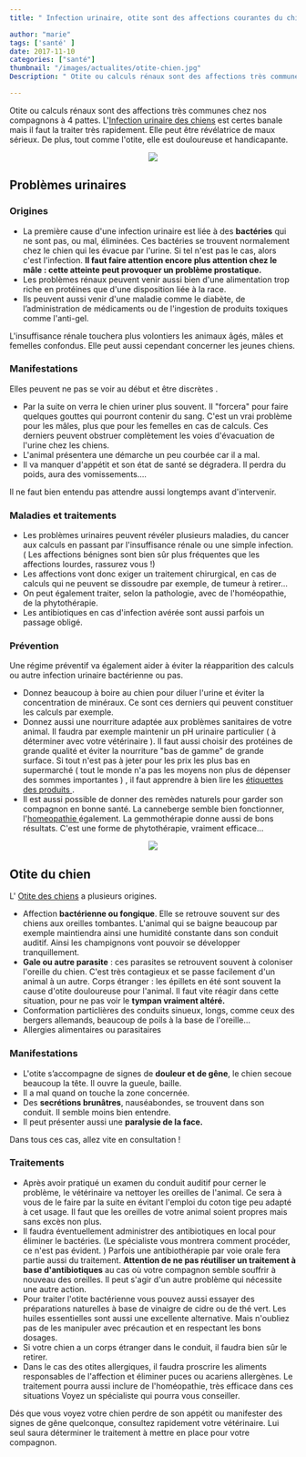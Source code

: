 ```yaml
---
title: " Infection urinaire, otite sont des affections courantes du chien :  comment faire face ?   "

author: "marie"
tags: ['santé' ]
date: 2017-11-10
categories: ["santé"]
thumbnail: "/images/actualites/otite-chien.jpg"
Description: " Otite ou calculs rénaux sont des affections très communes chez nos compagnons à 4 pattes. L'infection urinaire des chiens est certes banale mais il faut la traiter très rapidement. Elle peut être révélatrice de maux sérieux. De plus, tout comme l'otite, elle est douloureuse et handicapante.  "

---
```


Otite ou calculs rénaux sont des affections très communes chez nos compagnons à 4 pattes. L'<a href="http://www.animauxenligne.com/animalerie/infections/urinaire-renale-chiens/">Infection urinaire des chiens</a> est certes banale mais il faut la traiter très rapidement. Elle peut être révélatrice de maux sérieux. De plus, tout comme l'otite, elle est douloureuse et handicapante.

<p align="center"><img src="/images/actualites/probleme-rein-chien.jpg" class="img-responsive"></p>



## Problèmes urinaires ##
### Origines
<ul><li> La première cause d'une infection urinaire est liée à des <b> bactéries</b> qui ne sont pas, ou mal, éliminées. Ces bactéries se trouvent normalement chez le chien qui les évacue par l'urine. Si tel n'est pas le cas,  alors c'est l'infection. <b>Il faut  faire attention encore plus attention chez le mâle : cette atteinte  peut provoquer un problème prostatique.</b> </li>
<li>Les problèmes rénaux peuvent venir aussi bien d'une alimentation trop riche en protéines que d'une disposition liée à la race.</li>
<li>Ils peuvent aussi venir d'une maladie comme le diabète, de l’administration de médicaments ou de l'ingestion de produits toxiques comme l'anti-gel. </li></ul>
L'insuffisance rénale touchera plus volontiers les animaux âgés, mâles et femelles confondus. Elle peut aussi cependant concerner les jeunes chiens.


<h3> Manifestations </h3>
Elles peuvent ne pas se voir au début et être discrètes .
<ul><li>Par la suite on verra le chien uriner plus souvent. Il "forcera" pour faire quelques gouttes qui pourront contenir du sang. C'est un vrai problème pour les mâles, plus que pour les femelles en cas de calculs. Ces derniers peuvent obstruer complètement les voies d'évacuation de l'urine chez les chiens. </li>
<li>L'animal présentera une démarche un peu courbée car il a mal.</li>
 <li>Il va manquer d'appétit et son état de santé se dégradera. Il perdra du poids, aura des vomissements....</li></ul>
Il ne faut bien entendu pas attendre aussi longtemps avant d'intervenir.

<h3>  Maladies et traitements </h3>

<ul><li>Les problèmes urinaires peuvent révéler plusieurs maladies, du cancer aux calculs en passant par l'insuffisance rénale ou une simple infection. ( Les affections bénignes sont bien sûr plus fréquentes que les affections lourdes, rassurez vous !)</li>
<li>Les affections vont donc exiger un traitement chirurgical, en cas de calculs qui ne peuvent se dissoudre par exemple, de tumeur à retirer...</li>
<li> On peut également traiter, selon la pathologie, avec de l'homéopathie, de la phytothérapie. </li>
<li>Les antibiotiques en cas d'infection avérée sont aussi parfois un passage obligé. </li></ul>

<h3> Prévention </h3>
Une régime préventif va également aider à éviter la réapparition des calculs ou autre infection urinaire bactérienne ou pas.
<ul><li>Donnez beaucoup à boire au chien pour diluer l'urine et éviter la concentration de minéraux. Ce sont ces derniers qui peuvent constituer les calculs par exemple. </li>
<li>Donnez aussi une nourriture adaptée aux problèmes sanitaires de votre animal. Il faudra par exemple maintenir un pH urinaire particulier ( à déterminer avec votre vétérinaire ). Il faut aussi choisir des protéines de grande qualité et éviter la nourriture "bas de gamme" de grande surface. Si tout n'est pas à jeter pour les prix les plus bas en supermarché ( tout le monde n'a pas les moyens non plus de dépenser des sommes importantes ) , il faut apprendre à bien lire les <a href="http://www.chien-calme.com/actualites/nourriturechien-danger" target="_blank" > étiquettes des produits </a>.</li>
<li>Il est aussi possible de donner des remèdes naturels pour garder son compagnon en bonne santé. La canneberge semble bien fonctionner, l'<a href="http://www.homéopathie.com/troubles-urinaires/" target ="_blank" >homeopathie </a> également. La gemmothérapie donne aussi de bons résultats. C'est une forme de phytothérapie, vraiment efficace...</li></ul>


<p align="center"><img src="/images/actualites/nettoyeroreilles-chien.jpg" class="img-responsive"></p>



<h2> Otite du chien </h2>
L' <a href="http://www.animauxenligne.com/animalerie/otite/prevenir-otite-chiens/">Otite des chiens</a> a plusieurs origines.
<ul><li>Affection <b>bactérienne ou fongique</b>. Elle se retrouve souvent sur des chiens aux oreilles tombantes. L'animal qui se baigne beaucoup par exemple maintiendra ainsi une humidité constante dans son conduit auditif. Ainsi les champignons vont pouvoir se développer tranquillement. </li>
<li><b>Gale ou autre parasite</b> : ces parasites se retrouvent souvent à coloniser l'oreille du chien. C'est très contagieux et se passe facilement d'un animal à un autre. </li<
<li>Corps étranger : les épillets en été sont souvent la cause d'otite douloureuse pour l'animal. Il faut vite réagir dans cette situation, pour ne pas voir le <b>tympan vraiment altéré.</b></li>
<li>Conformation particlières des conduits sinueux, longs, comme ceux des bergers allemands, beaucoup de poils à la base de l'oreille...</li>
<li>Allergies alimentaires ou parasitaires </li></ul>

<h3> Manifestations </h3>
<ul><li>L'otite s’accompagne de signes de <b>douleur et de gêne</b>, le chien secoue beaucoup la tête. Il ouvre la gueule, baille.</li><li> Il a mal quand on touche la zone concernée.</li><li> Des <b>secrétions brunâtres</b>, nauséabondes, se trouvent dans son conduit. Il semble moins bien entendre.</li><li>Il peut présenter aussi une <b>paralysie de la face. </b></li></ul>
Dans tous ces cas, allez vite en consultation !

<h3> Traitements </h3>

<ul><li>Après avoir pratiqué un examen du conduit auditif pour cerner le problème, le vétérinaire va nettoyer les oreilles de l'animal. Ce sera à vous de le faire par la suite en évitant l'emploi du coton tige peu adapté à cet usage. Il faut que les oreilles de votre animal soient propres mais sans excès non plus. </li>
<li>Il faudra éventuellement administrer des antibiotiques en local pour éliminer le bactéries. (Le spécialiste vous montrera comment procéder, ce n'est pas évident.  ) Parfois une antibiothérapie par voie orale fera partie aussi du traitement. <b>Attention de ne pas réutiliser un traitement à base d'antibiotiques</b> au cas où votre compagnon semble souffrir à nouveau des oreilles. Il peut s'agir d'un autre problème qui nécessite une autre action.</li>
<li>Pour traiter  l'otite  bactérienne vous pouvez aussi essayer des préparations naturelles à base de vinaigre de cidre ou de thé vert. Les huiles essentielles sont aussi une excellente alternative. Mais n'oubliez pas de les manipuler avec précaution et en respectant les bons dosages. </li>
<li>Si votre chien a un corps étranger dans le conduit, il faudra bien sûr le retirer. </li>
<li> Dans le cas des otites allergiques, il faudra proscrire les aliments responsables de l'affection et éliminer puces ou acariens allergènes. Le traitement pourra aussi inclure de l'homéopathie, très efficace dans ces situations Voyez un spécialiste qui pourra vous conseiller.</li></ul>

Dés que vous voyez votre chien perdre de son appétit ou manifester des signes de gêne quelconque, consultez rapidement votre vétérinaire. Lui seul saura déterminer le traitement à mettre en place pour votre compagnon.


